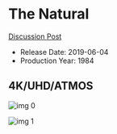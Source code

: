 # The Natural

[Discussion Post](https://www.avsforum.com/threads/bass-eq-for-filtered-movies.2995212/post-58155100)

* Release Date: 2019-06-04
* Production Year: 1984

## 4K/UHD/ATMOS

![img 0](https://i.imgur.com/4x8Zu8O.jpg)

![img 1](https://i.imgur.com/JP9gh4A.png)

